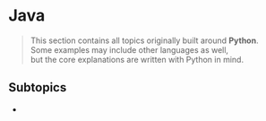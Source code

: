 # Java

> This section contains all topics originally built around **Python**.  
> Some examples may include other languages as well,  
> but the core explanations are written with Python in mind.

## Subtopics
- 
